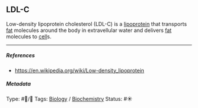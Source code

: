 ## LDL-C

Low-density lipoprotein cholesterol (LDL-C) is a [lipoprotein]() that transports [fat]() molecules around the body in extravellular water and delivers [fat]() molecules to [cell]()s.

---

##### References

* https://en.wikipedia.org/wiki/Low-density_lipoprotein

##### Metadata

Type: #🔵/🔵 
Tags: [Biology]() / [Biochemistry](Biochemistry.md)
Status: #☀️ 
